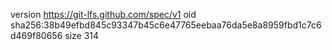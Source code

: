 version https://git-lfs.github.com/spec/v1
oid sha256:38b49efbd845c93347b45c6e47765eebaa76da5e8a8959fbd1c7c6d469f80656
size 314
